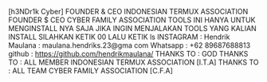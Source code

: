 [h3NDr1k Cyber] FOUNDER & CEO INDONESIAN TERMUX ASSOCIATION FOUNDER $ CEO CYBER FAMILY ASSOCIATION TOOLS INI HANYA UNTUK MENGINSTALL NYA SAJA JIKA INGIN MENJALAKAN TOOLS YANG KALIAN INSTALL SILAHKAN KETIK 00 LALU KETIK ls INSTAGRAM : Hendrik Maulana : maulana.hendriks.23@gma
com Whatsapp : +62 89687688813 github : https://github.com/hendrikmaulana/ THANKS TO : GOD THANKS TO : ALL MEMBER INDONESIAN TERMUX ASSOCIATION [I.T.A] THANKS TO : ALL TEAM CYBER FAMILY ASSOCIATION [C.F.A]
